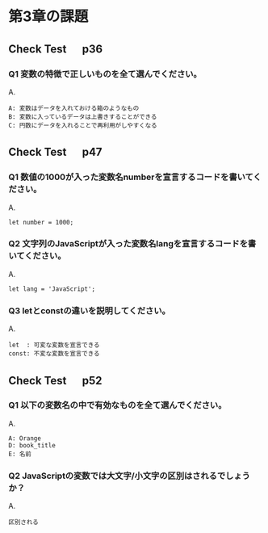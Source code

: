 # 第3章の課題

## Check Test 　 p36

### Q1 変数の特徴で正しいものを全て選んでください。

A.

    A: 変数はデータを入れておける箱のようなもの
    B: 変数に入っているデータは上書きすることができる
    C: 円数にデータを入れることで再利用がしやすくなる


## Check Test 　 p47

### Q1 数値の1000が入った変数名numberを宣言するコードを書いてください。

A.

    let number = 1000;

### Q2 文字列のJavaScriptが入った変数名langを宣言するコードを書いてください。

A.

    let lang = 'JavaScript';

### Q3 letとconstの違いを説明してください。

A.

    let  : 可変な変数を宣言できる
    const: 不変な変数を宣言できる


## Check Test 　 p52

### Q1 以下の変数名の中で有効なものを全て選んでください。

A.

    A: Orange
    D: book_title
    E: 名前

### Q2 JavaScriptの変数では大文字/小文字の区別はされるでしょうか？

A.

    区別される